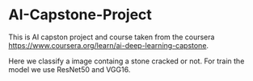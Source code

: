 # AI-Capstone-Project
This is AI capston project and course taken from the coursera https://www.coursera.org/learn/ai-deep-learning-capstone.

Here we classify a image containg a stone cracked or not.
For train the model we use ResNet50 and VGG16.
